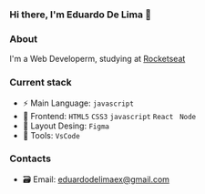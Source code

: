 ### Hi there, I'm Eduardo De Lima 👋


### About
 I'm a Web Developerm, studying at [Rocketseat](https://www.rocketseat.com.br/)

### Current stack
- :zap: Main Language: `javascript`
- :tada: Frontend: `HTML5` `CSS3` `javascript` `React ` `Node`
- :green_heart: Layout Desing: `Figma`
- :hammer: Tools: `VsCode`

### Contacts 
- :card_file_box: Email: eduardodelimaex@gmail.com






